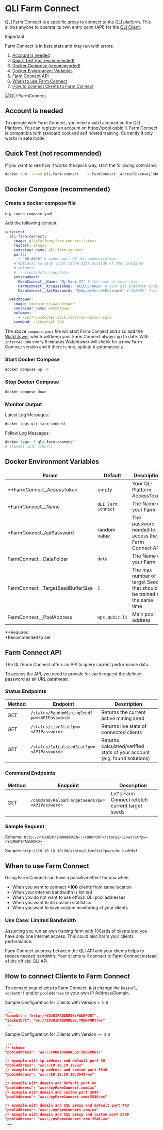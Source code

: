# QLI Farm Connect
QLI Farm Connect is a specific proxy to connect to the QLI platform.
This allows anyone to operate its own entry point (API) for the [QLI Client](https://github.com/qubic-li/client).

>[!Important]
>Farm Connect is in beta state and may run with errors.

1. [Account is needed](#account-is-needed)
2. [Quick Test (not recommended)](#quick-test-not-recommended)
3. [Docker Compose (recommended)](#docker-compose-recommended)
4. [Docker Environment Variables](#docker-environment-variables)
5. [Farm Connect API](#farm-connect-api)
6. [When to use Farm Connect](#when-to-use-farm-connect)
7. [How to connect Clients to Farm Connect](#how-to-connect-clients-to-farm-connect)

![QLI-FarmConnect](https://github.com/user-attachments/assets/7f124085-dacb-4203-af5e-f1c9f06f9592)

## Account is needed
To operate with Farm Connect, you need a valid account on the QLI Platform. You can register an account on https://pool.qubic.li.
Farm Connect is compatible with standard pool and self hosted training. Currently it only works in **solo** mode.

## Quick Test (not recommended)
If you want to see how it works the quick way, start the following command.

```bash
docker run --name qli-farm-connect   -e FarmConnect__AccessToken=eyJhbGciOiJSUzI1NiIsInR5cCI6IkpXVCJ9.eyJJZCI6ImUxODc5YzQ3LTIwZjUtNDA5Yy05MThkLTRhYzgyNzFiYjYxMSIsIk1pbmluZyI6IiIsIm5iZiI6MTcyNTE5NzA5NSwiZXhwIjoxNzU2NzMzMDk1LCJpYXQiOjE3MjUxOTcwOTUsImlzcyI6Imh0dHBzOi8vcXViaWMubGkvIiwiYXVkIjoiaHR0cHM6Ly9xdWJpYy5saS8ifQ.hBYWpMvvpj8N-t6r6iIdF5y8ayKxtSi0FEb689oOrbPiwBrs76MBvpva7mbOQslzuEFJ8jZSFHlD1QgR6P9YMcTh5fZndI24VBD8lEkNUQPP1wWAOwEUQy-Yk1VTRg7L654ksf0jE4Obj_CDTPyIkK2f5C817--zE7uyngF3-hMRf3Taqus_jR2qqxYSz2D2B2nEYbrRWMDGoMf1tDHq3kFWaFqOr72IjgqkIDV3hs880mhiKcdI0USv54UK-tBon5B_WFJivPr5uo-OUrbILlU24AgTeLYskf1ajIIFnCqJVrAbYxEiaZ0cH1Ey5k6aDfRveb9wqhSQbTMGZuTsOw   -e FarmConnect__Name=test-container1 -v /root/data:/app/data qliplatform/farm-connect:latest
```

## Docker Compose (recommended)

### Create a docker compose file
e.g. `touch compose.yaml`

Add the following content:
```yaml
services:
  qli-farm-connect:
    image: qliplatform/farm-connect:latest
    restart: always
    container_name: qli-farm-connect
    ports:
      - "80:8080" # opens port 80 for communication
    # Optional to save local cache data outside of the container
    # volumes:
    #  - /root/data:/app/data
    environment:
      FarmConnect__Name: "My Farm XY" # the name of your farm
      FarmConnect__AccessToken: "ACCESSTOKEN" # your qli platform access token
      FarmConnect__ApiPassword: "MySuperSecretPassword" # CHANGE! this to a secret password used to access the farm connect API

  watchtower:
    image: containrrr/watchtower
    container_name: watchtower
    volumes:
      - /var/run/docker.sock:/var/run/docker.sock
    command: --interval 300
```

The above `compose.yaml` file will start Farm Connect and also add the [Watchtower](https://github.com/containrrr/watchtower) which will keep your Farm Connect always up to date. With `--interval 300` every 5 minutes Watchtower will check for a new Farm Connect version and if there is one, update it automatically.

### Start Docker Compose
```bash
docker compose up -d
```

### Stop Docker Compose
```bash
docker compose down
```

### Monitor Output
Latest Log Messages: 
```bash
docker logs qli-farm-connect
```


Follow Log Messages:
```bash
docker logs -f qli-farm-connect`
# (Cancel with CTRL+C)
```

## Docker Environment Variables


| Param    | Default | Description |
| -------- | ------- | ---- |
| **FarmConnect_AccessToken | empty | Your QLI Platform AccessToken |
| *FarmConnect__Name  | `QLI Farm Connect`    | The Name of your Farm |
| *FarmConnect_ApiPassword    | random value | The password needed to access the Farm Connect API |
| FarmConnect__DataFolder  | `data`    | The Name of your Farm |
| FarmConnect__TargetSeedBufferSize | `1`    | The max number of target Seeds that should be trained at the same time |
| FarmConnect__PoolAddress | `wps.qubic.li`    | Main pool address |

**Required<br>
*Recommended to set

## Farm Connect API
The QLI Farm Connect offers an API to query current performance data.

To access the API, you need to provide for each request the defined password as an URL parameter.

### Status Endpoints

| Method    | Endpoint | Description |
| -------- | ------- | ---- |
| GET    | `/status/RandomMiningSeed?pw=<APIPassword>` | Returns the current active mining seed |
| GET    | `/status/LiveStat?pw=<APIPassword>` | Returns live stats of connected clients |
| GET    | `/status/CalculatedStat?pw=<APIPassword>` | Returns calculated/verified stats of your account (e.g. found solutions) |

### Command Endpoints
| Method    | Endpoint | Description |
| -------- | ------- | ---- |
| GET    | `/command/ReloadTargetSeeds?pw=<APIPassword>` | Let's Farm Connect refetch current target seeds | 

### Sample Request
Scheme: `http://<YOURIP/YOURDOMAIN>:<YOURPORT>/status/LiveStat?pw=<YOURAPIPASSWORD>`

Sample: `http://10.10.10.10:80/status/LiveStat?pw=suhc.ksdfdsf`

## When to use Farm Connect
Using Farm Connect can have a possitive effect for you when:

- When you want to connect **>100** clients from same location
- When your internet bandwidth is limited
- When you do not want to use official QLI pool addresses
- When you want to do custom statitstics
- When you want to have custom monitoring of your clients

### Use Case: Limited Bandwidth
Assuming you run an own training farm with 100erds of clients and you have only one internet access. This could also harm your clients performance.

Farm Connect as proxy between the QLI API and your clients helps to reduce needed bandwith. Your clients will connect to Farm Connect instead of the official QLI API.

## How to connect Clients to Farm Connect
To connect your clients to Farm Connect, just change the `baseUrl`, `socketUrl` and/or `poolAddress` to your own IP Address/Domain.

Sample Configuration for Clients with Version `< 3.0`
```json
...
"baseUrl": "http://YOURIPADDRESS:YOURPORT",
"socketUrl": "ws://YOURIPADDRRESS:YOURPORT/ws"
...
```

Sample Configuration for Clients with Version `>= 3.0`
```json
...
// scheme
"poolAddress": "ws://YOURIPADDRESS:YOURPORT/"

// example with ip address and default port 80
"poolAddress": "ws://10.10.10.10/ws"
// example with ip address and custom port 3548
"poolAddress": "ws://10.10.10.10:3548/ws"

// example with domain and default port 80
"poolAddress": "ws://myFarmConnect.com/ws"
// example with domain and custom port 3548
"poolAddress": "ws://myFarmConnect.com:3548/ws"

// example with domain and SSL proxy and default port 443
"poolAddress": "wss://myFarmConnect.com/ws"
// example with domain and SSL proxy and custom port 3548
"poolAddress": "wss://myFarmConnect.com:3548/ws"
...
```
